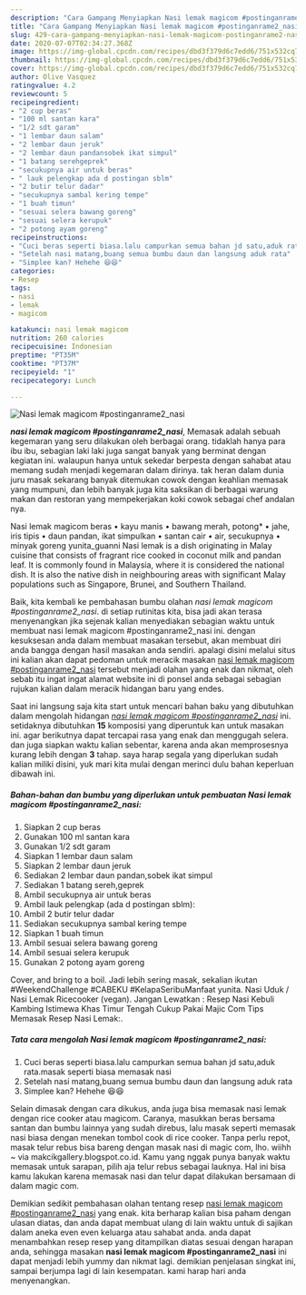 ```yaml
---
description: "Cara Gampang Menyiapkan Nasi lemak magicom #postinganrame2_nasi, Enak Banget"
title: "Cara Gampang Menyiapkan Nasi lemak magicom #postinganrame2_nasi, Enak Banget"
slug: 429-cara-gampang-menyiapkan-nasi-lemak-magicom-postinganrame2-nasi-enak-banget
date: 2020-07-07T02:34:27.368Z
image: https://img-global.cpcdn.com/recipes/dbd3f379d6c7edd6/751x532cq70/nasi-lemak-magicom-postinganrame2_nasi-foto-resep-utama.jpg
thumbnail: https://img-global.cpcdn.com/recipes/dbd3f379d6c7edd6/751x532cq70/nasi-lemak-magicom-postinganrame2_nasi-foto-resep-utama.jpg
cover: https://img-global.cpcdn.com/recipes/dbd3f379d6c7edd6/751x532cq70/nasi-lemak-magicom-postinganrame2_nasi-foto-resep-utama.jpg
author: Olive Vasquez
ratingvalue: 4.2
reviewcount: 5
recipeingredient:
- "2 cup beras"
- "100 ml santan kara"
- "1/2 sdt garam"
- "1 lembar daun salam"
- "2 lembar daun jeruk"
- "2 lembar daun pandansobek ikat simpul"
- "1 batang serehgeprek"
- "secukupnya air untuk beras"
- " lauk pelengkap ada d postingan sblm"
- "2 butir telur dadar"
- "secukupnya sambal kering tempe"
- "1 buah timun"
- "sesuai selera bawang goreng"
- "sesuai selera kerupuk"
- "2 potong ayam goreng"
recipeinstructions:
- "Cuci beras seperti biasa.lalu campurkan semua bahan jd satu,aduk rata.masak seperti biasa memasak nasi"
- "Setelah nasi matang,buang semua bumbu daun dan langsung aduk rata"
- "Simplee kan? Hehehe 😆😆"
categories:
- Resep
tags:
- nasi
- lemak
- magicom

katakunci: nasi lemak magicom 
nutrition: 260 calories
recipecuisine: Indonesian
preptime: "PT35M"
cooktime: "PT37M"
recipeyield: "1"
recipecategory: Lunch

---
```



![Nasi lemak magicom #postinganrame2_nasi](https://img-global.cpcdn.com/recipes/dbd3f379d6c7edd6/751x532cq70/nasi-lemak-magicom-postinganrame2_nasi-foto-resep-utama.jpg)

<b><i>nasi lemak magicom #postinganrame2_nasi</i></b>, Memasak adalah sebuah kegemaran yang seru dilakukan oleh berbagai orang. tidaklah hanya para ibu ibu, sebagian laki laki juga sangat banyak yang berminat dengan kegiatan ini. walaupun hanya untuk sekedar berpesta dengan sahabat atau memang sudah menjadi kegemaran dalam dirinya. tak heran dalam dunia juru masak sekarang banyak ditemukan cowok dengan keahlian memasak yang mumpuni, dan lebih banyak juga kita saksikan di berbagai warung makan dan restoran yang mempekerjakan koki cowok sebagai chef andalan nya.

Nasi lemak magicom beras • kayu manis • bawang merah, potong* • jahe, iris tipis • daun pandan, ikat simpulkan • santan cair • air, secukupnya • minyak goreng yunita_guanni Nasi lemak is a dish originating in Malay cuisine that consists of fragrant rice cooked in coconut milk and pandan leaf. It is commonly found in Malaysia, where it is considered the national dish. It is also the native dish in neighbouring areas with significant Malay populations such as Singapore, Brunei, and Southern Thailand.

Baik, kita kembali ke pembahasan bumbu olahan <i>nasi lemak magicom #postinganrame2_nasi</i>. di setiap rutinitas kita, bisa jadi akan terasa menyenangkan jika sejenak kalian menyediakan sebagian waktu untuk membuat nasi lemak magicom #postinganrame2_nasi ini. dengan kesuksesan anda dalam membuat masakan tersebut, akan membuat diri anda bangga dengan hasil masakan anda sendiri. apalagi disini melalui situs ini kalian akan dapat pedoman untuk meracik masakan <u>nasi lemak magicom #postinganrame2_nasi</u> tersebut menjadi olahan yang enak dan nikmat, oleh sebab itu ingat ingat alamat website ini di ponsel anda sebagai sebagian rujukan kalian dalam meracik hidangan baru yang endes.


Saat ini langsung saja kita start untuk mencari bahan baku yang dibutuhkan dalam mengolah hidangan <u><i>nasi lemak magicom #postinganrame2_nasi</i></u> ini. setidaknya dibutuhkan <b>15</b> komposisi yang diperuntuk kan untuk masakan ini. agar berikutnya dapat tercapai rasa yang enak dan menggugah selera. dan juga siapkan waktu kalian sebentar, karena anda akan memprosesnya kurang lebih dengan <b>3</b> tahap. saya harap segala yang diperlukan sudah kalian miliki disini, yuk mari kita mulai dengan merinci dulu bahan keperluan dibawah ini.

<!--inarticleads1-->

##### Bahan-bahan dan bumbu yang diperlukan untuk pembuatan Nasi lemak magicom #postinganrame2_nasi:

1. Siapkan 2 cup beras
1. Gunakan 100 ml santan kara
1. Gunakan 1/2 sdt garam
1. Siapkan 1 lembar daun salam
1. Siapkan 2 lembar daun jeruk
1. Sediakan 2 lembar daun pandan,sobek ikat simpul
1. Sediakan 1 batang sereh,geprek
1. Ambil secukupnya air untuk beras
1. Ambil  lauk pelengkap (ada d postingan sblm):
1. Ambil 2 butir telur dadar
1. Sediakan secukupnya sambal kering tempe
1. Siapkan 1 buah timun
1. Ambil sesuai selera bawang goreng
1. Ambil sesuai selera kerupuk
1. Gunakan 2 potong ayam goreng


Cover, and bring to a boil. Jadi lebih sering masak, sekalian ikutan #WeekendChallenge #CABEKU #KelapaSeribuManfaat yunita. Nasi Uduk / Nasi Lemak Ricecooker (vegan). Jangan Lewatkan : Resep Nasi Kebuli Kambing Istimewa Khas Timur Tengah Cukup Pakai Majic Com Tips Memasak Resep Nasi Lemak:. 

<!--inarticleads2-->

##### Tata cara mengolah Nasi lemak magicom #postinganrame2_nasi:

1. Cuci beras seperti biasa.lalu campurkan semua bahan jd satu,aduk rata.masak seperti biasa memasak nasi
1. Setelah nasi matang,buang semua bumbu daun dan langsung aduk rata
1. Simplee kan? Hehehe 😆😆


Selain dimasak dengan cara dikukus, anda juga bisa memasak nasi lemak dengan rice cooker atau magicom. Caranya, masukkan beras bersama santan dan bumbu lainnya yang sudah direbus, lalu masak seperti memasak nasi biasa dengan menekan tombol cook di rice cooker. Tanpa perlu repot, masak telur rebus bisa bareng dengan masak nasi di magic com, lho. wiihh ~ via makcikgallery.blogspot.co.id. Kamu yang nggak punya banyak waktu memasak untuk sarapan, pilih aja telur rebus sebagai lauknya. Hal ini bisa kamu lakukan karena memasak nasi dan telur dapat dilakukan bersamaan di dalam magic com. 

Demikian sedikit pembahasan olahan tentang resep <u>nasi lemak magicom #postinganrame2_nasi</u> yang enak. kita berharap kalian bisa paham dengan ulasan diatas, dan anda dapat membuat ulang di lain waktu untuk di sajikan dalam aneka even even keluarga atau sahabat anda. anda dapat menambahkan resep resep yang ditampilkan diatas sesuai dengan harapan anda, sehingga masakan <b>nasi lemak magicom #postinganrame2_nasi</b> ini dapat menjadi lebih yummy dan nikmat lagi. demikian penjelasan singkat ini, sampai berjumpa lagi di lain kesempatan. kami harap hari anda menyenangkan.
